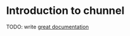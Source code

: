 # Introduction to chunnel

TODO: write [great documentation](http://jacobian.org/writing/what-to-write/)
